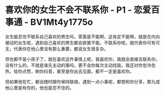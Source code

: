 # 喜欢你的女生不会不联系你 - P1 - 恋爱百事通 - BV1Mt4y1775o

女生能忍住不联系自己喜欢的男生吗，答案是不能啊，这肯定不能啊，就是在内向被动的女生呢，遇到自己喜欢的男生都会欲罢不能，不联系你呢，就代表你可有可无，代表你在他心里没有那么重要，都说女生很复杂。

但也都不是小孩子了，就在喜欢这件事情上呢，我喜欢你，我就会直接去联系你，没有什么的，不就是谁先主动的事吗，更不会你每次主动找我，我还对你忽冷忽热，给你点赞，刷你抖音，甚至是你出去见面，都不一定是喜欢你。

但如果他在忙，都会随时跟你保持联络，遇到一点小事呢，都想和你分享，那九成他心里是有你的，他也是忍不住的。

